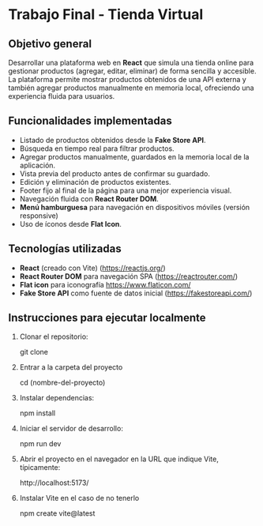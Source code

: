# Trabajo Final - Tienda Virtual

## Objetivo general

Desarrollar una plataforma web en **React** que simula una tienda online para gestionar productos (agregar, editar, eliminar) de forma sencilla y accesible. La plataforma permite mostrar productos obtenidos de una API externa y también agregar productos manualmente en memoria local, ofreciendo una experiencia fluida para usuarios.

## Funcionalidades implementadas

- Listado de productos obtenidos desde la **Fake Store API**.
- Búsqueda en tiempo real para filtrar productos.
- Agregar productos manualmente, guardados en la memoria local de la aplicación.
- Vista previa del producto antes de confirmar su guardado.
- Edición y eliminación de productos existentes.
- Footer fijo al final de la página para una mejor experiencia visual.
- Navegación fluida con **React Router DOM**.
- **Menú hamburguesa** para navegación en dispositivos móviles (versión responsive)
- Uso de íconos desde **Flat Icon**.

## Tecnologías utilizadas

- **React** (creado con Vite) (https://reactjs.org/)
- **React Router DOM** para navegación SPA (https://reactrouter.com/)
- **Flat icon** para iconografía https://www.flaticon.com/
- **Fake Store API** como fuente de datos inicial (https://fakestoreapi.com/)

## Instrucciones para ejecutar localmente

1. Clonar el repositorio:

   git clone 

2. Entrar a la carpeta del proyecto

   cd (nombre-del-proyecto) 

3. Instalar dependencias:

   npm install

4. Iniciar el servidor de desarrollo:

   npm run dev

5. Abrir el proyecto en el navegador en la URL que indique Vite, típicamente:

   http://localhost:5173/
  
6. Instalar Vite en el caso de no tenerlo

   npm create vite@latest

   

     


